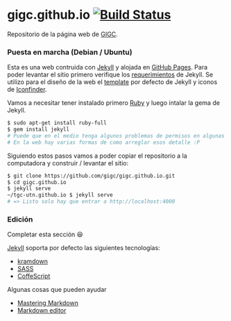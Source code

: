 # gigc.github.io [![Build Status](https://travis-ci.org/gigc/gigc.github.io.svg?branch=master)](https://travis-ci.org/gigc/gigc.github.io)

Repositorio de la página web de [GIGC](http://gigc.github.io/).

### Puesta en marcha (Debian / Ubuntu)

Esta es una web contruida con [Jekyll](http://jekyllrb.com) y alojada en [GitHub Pages](http://pages.github.com). Para poder levantar el sitio primero verifique los [requerimientos](http://jekyllrb.com/docs/installation/#requirements) de Jekyll. Se utilizo para el diseño de la web el [template](https://github.com/jglovier/jekyll-new) por defecto de Jekyll y iconos de [Iconfinder](https://www.iconfinder.com/iconsets/social-network-9).

Vamos a necesitar tener instalado primero [Ruby](https://www.ruby-lang.org/) y luego intalar la gema de Jekyll.

```bash
$ sudo apt-get install ruby-full
$ gem install jekyll
# Puede que en el medio tenga algunos problemas de permisos en algunas carpetas
# En la web hay varias formas de como arreglar esos detalle :P
```
Siguiendo estos pasos vamos a poder copiar el repositorio a la computadora y construir / levantar el sitio:

```bash
$ git clone https://github.com/gigc/gigc.github.io.git
$ cd gigc.github.io
$ jekyll serve
~/tgc-utn.github.io $ jekyll serve
# => Listo solo hay que entrar a http://localhost:4000
```

### Edición
Completar esta sección :laughing:

[Jekyll](http://jekyllrb.com/) soporta por defecto las siguientes tecnologías:
* [kramdown](http://kramdown.gettalong.org/)
* [SASS](http://sass-lang.com/)
* [CoffeScript](http://coffeescript.org/)

Algunas cosas que pueden ayudar
* [Mastering Markdown](https://guides.github.com/features/mastering-markdown/)
* [Markdown editor](http://dillinger.io/)
